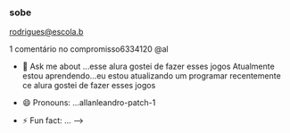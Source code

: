 ### sobe 



rodrigues@escola.b

<!--
**allanleandro/allanleandro** is a ✨ _special_ ✨ repository because its `README.md` (this file) appears on your GitHub profile.

Here are some ideas to get you started:

- 🔭 I’m currently working on ...eu estou enteressado  em aprender e progamar  e novas linguagens  estou trabalhando em...
- 🌱 Atualmente estou aprendendoes    estou aprendendo   novas linguagens 

- 👯 Estou procurando colaborar em...novas loinguagens alura 
- 🤔 Estou procurando da com...javascripyth smmchiss 
- 💬 Pergunte-me sobre ...
- 📫 Como chegar até mim: ...chegando 
- 😄 Pronomes: ...portugues 

- ⚡ Curiosidade: ...pot que eu sou curioso 
-->
1 comentário no compromisso6334120
@al   
- 💬 Ask me about ...esse alura gostei de fazer esses jogos Atualmente estou aprendendo...eu estou atualizando um programar recentemente ce alura gostei de fazer esses jogos

- 😄 Pronouns: ...allanleandro-patch-1
- ⚡ Fun fact: ...
-->
